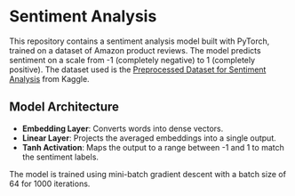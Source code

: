 # Sentiment Analysis

This repository contains a sentiment analysis model built with PyTorch, trained on a dataset of Amazon product reviews. The model predicts sentiment on a scale from -1 (completely negative) to 1 (completely positive). The dataset used is the [Preprocessed Dataset for Sentiment Analysis](https://www.kaggle.com/datasets/pradeeshprabhakar/preprocessed-dataset-sentiment-analysis) from Kaggle.

## Model Architecture

- **Embedding Layer**: Converts words into dense vectors.
- **Linear Layer**: Projects the averaged embeddings into a single output.
- **Tanh Activation**: Maps the output to a range between -1 and 1 to match the sentiment labels.

The model is trained using mini-batch gradient descent with a batch size of 64 for 1000 iterations.